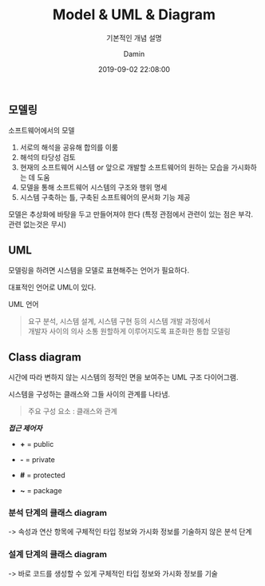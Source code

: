 ﻿---
layout:     post
title:      "Model & UML & Diagram"
subtitle:   "기본적인 개념 설명"
date:       2019-09-02 22:08:00
author:     "Damin"
header-img: "img/tag-bg.jpg"
header-mask: 0.3
catalog:    true
categories: Software Engineering
tags:
  - Software Engineering
---

## 모델링

소프트웨어에서의 모델

1. 서로의 해석을 공유해 합의를 이룸
2. 해석의 타당성 검토
3. 현재의 소프트웨어 시스템 or 앞으로 개발할 소프트웨어의 원하는 모습을 가시화하는 데 도움
4. 모델을 통해 소프트웨어 시스템의 구조와 행위 명세
5. 시스템 구축하는 틀, 구축된 소프트웨어의 문서화 기능 제공

모델은 추상화에 바탕을 두고 만들어져야 한다 (특정 관점에서 관련이 있는 점은 부각. 관련 없는것은 무시)

## UML

모델링을 하려면 시스템을 모델로 표현해주는 언어가 필요하다.

대표적인 언어로 UML이 있다.

UML 언어

> 요구 분석, 시스템 설계, 시스템 구현 등의 시스템 개발 과정에서 <br>
개발자 사이의 의사 소통 원할하게 이루어지도록 표준화한 통합 모델링

## Class diagram

시간에 따라 변하지 않는 시스템의 정적인 면을 보여주는 UML 구조 다이어그램.

시스템을 구성하는 클래스와 그들 사이의 관계를 나타냄.

> 주요 구성 요소 : 클래스와 관계

***접근 제어자***

- **+** = public

- **-** = private

- **#** = protected

- **~** = package

### 분석 단계의 클래스 diagram

-> 속성과 연산 항목에 구체적인 타입 정보와 가시화 정보를 기술하지 않은 분석 단계

### 설계 단계의 클래스 diagram

-> 바로 코드를 생성할 수 있게 구체적인 타입 정보와 가시화 정보를 기술
